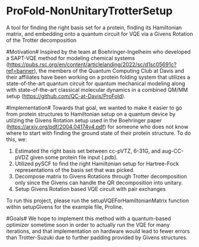 # ProFold-NonUnitaryTrotterSetup
A tool for finding the right basis set for a protein, finding its Hamiltonian matrix, and embedding onto a quantum circuit for VQE via a Givens Rotation of the Trotter decomposition 

#Motivation#
Inspired by the team at Boehringer-Ingelheim who developed a SAPT-VQE method for modeling chemical systems (https://pubs.rsc.org/en/content/articlelanding/2022/sc/d1sc05691c?ref=banner), the members of the Quantum Computing Club at Davis and their affiliates have been working on a protein folding system that utilizes a state-of-the-art quantum circuit for quantum mechanical modeling along with state-of-the-art classical molecular dynamics in a combined QM/MM setup (https://github.com/QC-at-Davis/ProFold).

#Implementation#
Towards that goal, we wanted to make it easier to go from protein structures to Hamiltonian setup on a quantum device by utilzing the Givens Rotation setup used in the Boehringer paper (https://arxiv.org/pdf/2004.04174v4.pdf) for someone who does not know where to start with finding the ground state of their protein structure. To do this, we: 
  1. Estimated the right basis set between cc-pVTZ, 6-31G, and aug-CC-pVDZ given some protein file input (.pdb). 
  2. Utilized pySCF to find the right Hamiltonian setup for Hartree-Fock representations of the basis set that was picked. 
  3. Decompose matrix to Givens Rotations through Trotter decomposition only since the Givens can handle the QR decomposition into unitary.
  4. Setup Givens Rotation based VQE circuit with pair exchanges 
  
 To run this project, please run the setupVQEForHamiltonianMatrix function within setupGivens for the example file, Proline. 
 
 #Goals#
 We hope to implement this method with a quantum-based optimizer sometime soon in order to actually run the VQE for many iterations, and that implementation on hardware would lead to fewer errors than Trotter-Suzuki due to further padding provided by Givens structures.

